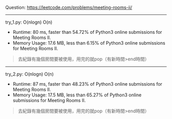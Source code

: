 Question: https://leetcode.com/problems/meeting-rooms-ii/

---

try_1.py: O(nlogn) O(n)

* Runtime: 80 ms, faster than 54.72% of Python3 online submissions for Meeting Rooms II.
* Memory Usage: 17.6 MB, less than 6.15% of Python3 online submissions for Meeting Rooms II.

> 去紀錄有幾個房間要被使用，用完的就pop（有新時間>end時間）

---

try_2.py: O(nlogn) O(n)

* Runtime: 87 ms, faster than 48.23% of Python3 online submissions for Meeting Rooms II.
* Memory Usage: 17.5 MB, less than 65.27% of Python3 online submissions for Meeting Rooms II.

> 去紀錄有幾個房間要被使用，用完的就pop（有新時間>end時間）